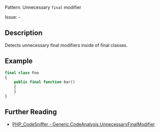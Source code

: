 Pattern: Unnecessary `final` modifier

Issue: -

## Description

Detects unnecessary final modifiers inside of final classes.

## Example

``` php
final class Foo
{
    public final function bar()
    {
    }
}
```

## Further Reading

* [PHP_CodeSniffer - Generic.CodeAnalysis.UnnecessaryFinalModifier](https://github.com/squizlabs/PHP_CodeSniffer/blob/master/src/Standards/Generic/Sniffs/CodeAnalysis/UnnecessaryFinalModifierSniff.php)